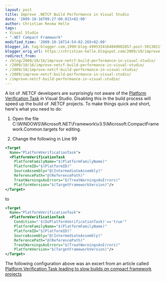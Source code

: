 ```yaml
---
layout: post
title: Improve .NETCF Build Performance in Visual Studio
date: '2009-10-16T09:27:00.015+02:00'
author: Christian Resma Helle
tags:
- Visual Studio
- ".NET Compact Framework"
modified_time: '2009-10-16T14:54:02.265+02:00'
blogger_id: tag:blogger.com,1999:blog-4995334164049002857.post-5013021704875596972
blogger_orig_url: https://christian-helle.blogspot.com/2009/10/improve-netcf-build-performance-in.html
redirect_from:
- /blog/2009/10/16/improve-netcf-build-performance-in-visual-studio/
- /2009/10/16/improve-netcf-build-performance-in-visual-studio/
- /2009/10/improve-netcf-build-performance-in-visual-studio/
- /2009/improve-netcf-build-performance-in-visual-studio/
- /improve-netcf-build-performance-in-visual-studio/
---
```


A lot of .NETCF developers are surprisingly not aware of the [Platform Verification Task](http://blogs.msdn.com/vsdteam/archive/2006/09/15/756400.aspx?WT.mc_id=DT-MVP-5004822) in Visual Studio. Disabling this in the build process will speed up the build of .NETCF projects. To make things quick and short, here's what you need to do:  
  
1) Open the file C:\\WINDOWS\\Microsoft.NET\\Framework\\v3.5\\Microsoft.CompactFramework.Common.targets for editing.  
  
2) Change the following in Line 99

```xml
<Target
  Name="PlatformVerificationTask">
  <PlatformVerificationTask
    PlatformFamilyName="$(PlatformFamilyName)"
    PlatformID="$(PlatformID)"
    SourceAssembly="@(IntermediateAssembly)"
    ReferencePath="@(ReferencePath)"
    TreatWarningsAsErrors="$(TreatWarningsAsErrors)"
    PlatformVersion="$(TargetFrameworkVersion)"/>
</Target>
```

to

```xml
<Target
  Name="PlatformVerificationTask">
  <PlatformVerificationTask
    Condition="'$(DoPlatformVerificationTask)'=='true'"
    PlatformFamilyName="$(PlatformFamilyName)"
    PlatformID="$(PlatformID)"
    SourceAssembly="@(IntermediateAssembly)"
    ReferencePath="@(ReferencePath)"
    TreatWarningsAsErrors="$(TreatWarningsAsErrors)"
    PlatformVersion="$(TargetFrameworkVersion)"/>
</Target>
```

The following configuration above was an excert from an article called [Platform Verification Task leading to slow builds on compact framework projects](https://flexy-dev.blogspot.com/2009/07/platform-verification-task-leading-to.html)